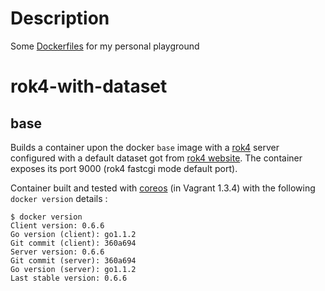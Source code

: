 Description
===========

Some [Dockerfiles](http://docs.docker.io/en/latest/use/builder/) for my personal playground

rok4-with-dataset
=================

## base

Builds a container upon the docker `base` image with a [rok4](http://www.rok4.org/) server configured with a default dataset got from [rok4 website](http://www.rok4.org/). The container exposes its port 9000 (rok4 fastcgi mode default port).

Container built and tested with [coreos](http://coreos.com/) (in Vagrant 1.3.4) with the following `docker version` details :

    $ docker version
    Client version: 0.6.6
    Go version (client): go1.1.2
    Git commit (client): 360a694
    Server version: 0.6.6
    Git commit (server): 360a694
    Go version (server): go1.1.2
    Last stable version: 0.6.6
